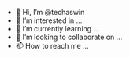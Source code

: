 - 👋 Hi, I’m @techaswin
- 👀 I’m interested in ...
- 🌱 I’m currently learning ...
- 💞️ I’m looking to collaborate on ...
- 📫 How to reach me ...

<!---
techaswin/techaswin is a ✨ special ✨ repository because its `README.md` (this file) appears on your GitHub profile.
You can click the Preview link to take a look at your changes.
--->

